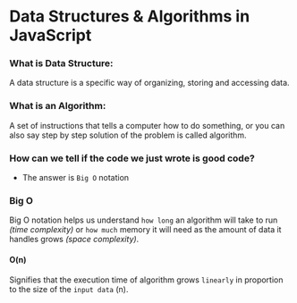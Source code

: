 # Data Structures & Algorithms in JavaScript

### What is Data Structure:

A data structure is a specific way of organizing, storing and accessing
data.

### What is an Algorithm:

A set of instructions that tells a computer how to do something, or you
can also say step by step solution of the problem is called algorithm.

### How can we tell if the code we just wrote is good code?

- The answer is `Big O` notation

### Big O

Big O notation helps us understand `how long` an algorithm will take to run _(time complexity)_ or `how much` memory it will need as the amount of data it handles grows _(space complexity)_.

#### O(n)

Signifies that the execution time of algorithm grows `linearly` in proportion to the size of the `input data` (n).
